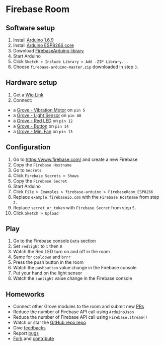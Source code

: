 # Firebase Room

## Software setup

1. Install [Arduino 1.6.9](https://www.arduino.cc/en/Main/Software)
1. Install [Arduino ESP8266 core](https://github.com/esp8266/Arduino#installing-with-boards-manager)
1. Download [FirebaseArduino library](https://github.com/googlesamples/firebase-arduino/archive/master.zip)
1. Start Arduino
1. Click `Sketch > Include Library > Add .ZIP Library...`
1. Choose `firebase-arduino-master.zip` downloaded in step `3.`

## Hardware setup

1. Get a [Wio Link](http://www.seeedstudio.com/wiki/Wio_Link)
1. Connect:
- a [Grove - Vibration Motor](http://www.seeedstudio.com/wiki/Grove_-_Vibration_Motor) on `pin 5`
- a [Grove - Light Sensor](http://www.seeedstudio.com/wiki/Grove_-_Light_Sensor) on `pin A0`
- a [Grove - Red LED](http://www.seeedstudio.com/wiki/Grove_-_Red_LED) on `pin 12`
- a [Grove - Button](http://www.seeedstudio.com/wiki/Grove_-_Button) on `pin 14`
- a [Grove - Mini Fan](http://www.seeedstudio.com/wiki/Grove_-_Mini_Fan) on `pin 13`

## Configuration

1. Go to https://www.firebase.com/ and create a new Firebase
1. Copy the `Firebase Hostname`
1. Go to `Secrets`
1. Click `Firebase Secrets > Shows`
1. Copy the `Firebase Secret`
1. Start Arduino
1. Click `File > Examples > firebase-arduino > FirebaseRoom_ESP8266`
1. Replace `example.firebaseio.com` with the `Firebase Hostname` from step `2.`
1. Replace `secret_or_token` with `Firebase Secret` from step `5.`
1. Click `Sketch > Upload`

## Play

1. Go to the Firebase console `Data` section
1. Set `redlight` to `1` then `0`
1. Watch the Red LED turn on and off in the room
1. Same for `cooldown` and `brrr`
1. Press the push button in the room
1. Watch the `pushbutton` value change in the Firebase console
1. Put your hand on the light sensor
1. Watch the `sunlight` value change in the Firebase console

## Homeworks

- Connect other Grove modules to the room and submit new [PRs](https://github.com/googlesamples/firebase-arduino/pulls)
- Reduce the number of Firebase API call using `ArduinoJson`
- Reduce the number of Firebase API call using `Firebase.stream()`
- Watch or star the [GitHub repo repo](https://github.com/googlesamples/firebase-arduino)
- Give [feedbacks](gitter.im/googlesamples/firebase-arduino)
- Report [bugs](https://github.com/googlesamples/firebase-arduino/issues/new)
- [Fork](https://github.com/googlesamples/firebase-arduino#fork-destination-box) and [contribute](https://github.com/googlesamples/firebase-arduino/blob/master/CONTRIBUTING.md)
